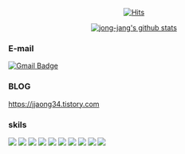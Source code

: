 <div align=center>

[![Hits](https://hits.seeyoufarm.com/api/count/incr/badge.svg?url=https%3A%2F%2Fgithub.com%2Fzzsza)](https://hits.seeyoufarm.com) 
 
 [![jong-jang's github stats](https://github-readme-stats.vercel.app/api?username=jong-jang&theme=vue)](https://github.com/anuraghazra/github-readme-stats)
 
</div>

### E-mail
 [![Gmail Badge](https://img.shields.io/badge/Gmail-d14836?style=flat-square&logo=Gmail&logoColor=white&link=mailto:jjh0299@gmail.com)](mailto:jjh0299@gmail.com)
### BLOG
https://jjaong34.tistory.com
 
### skils
<img src="https://img.shields.io/badge/HTML-ccddcc?style=for-the-badge&logo=Html5&logoColor=E34F26"> <img src="https://img.shields.io/badge/CSS-ccddcc?style=for-the-badge&logo=Css3&logoColor=1572B6"> <img src="https://img.shields.io/badge/JavaScript-ccddcc?style=for-the-badge&logo=JavaScript&logoColor=F7DF1E"> <img src="https://img.shields.io/badge/jQuery-ccddcc?style=for-the-badge&logo=jQuery&logoColor=0769AD"> <img src="https://img.shields.io/badge/Gulp-ccddcc?style=for-the-badge&logo=gulp&logoColor=CF4647"> <img src="https://img.shields.io/badge/Sass-ccddcc?style=for-the-badge&logo=Sass&logoColor=CC6699"> <img src="https://img.shields.io/badge/React-cdc?style=for-the-badge&logo=React&logoColor=61DAFB"> <img src="https://img.shields.io/badge/Node.js-ccddcc?style=for-the-badge&logo=Node.js&logoColor=339933"> <img src="https://img.shields.io/badge/mongodb-ccddcc?style=for-the-badge&logo=mongodb&logoColor=47A248"> <img src="https://img.shields.io/badge/typescript-ccddcc?style=for-the-badge&logo=typescript&logoColor=3178C6">
